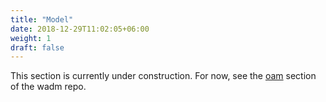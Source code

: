 ```yaml
---
title: "Model"
date: 2018-12-29T11:02:05+06:00
weight: 1
draft: false
---
```


This section is currently under construction. For now, see the [oam](https://github.com/wasmCloud/wadm/tree/main/oam) section of the wadm repo.